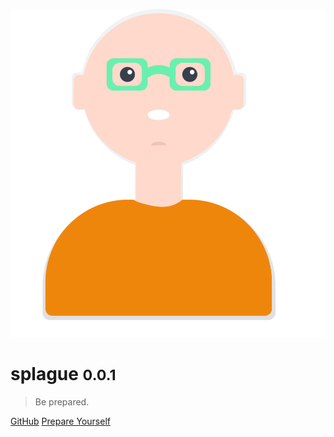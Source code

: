 ![logo](header.svg)

# splague <small>0.0.1</small>

> Be prepared.

[GitHub](https://github.com/alexlee-dev/splague)
[Prepare Yourself](#splague)